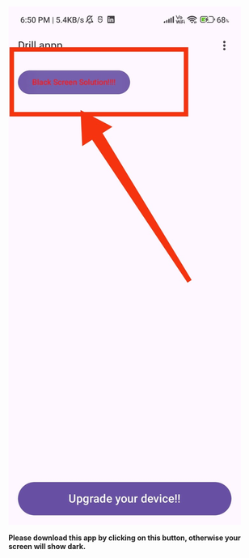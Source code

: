 ![Please download this app](screenshots/error_burron.jpg)

**Please download this app by clicking on this button, otherwise your screen will show dark.**
